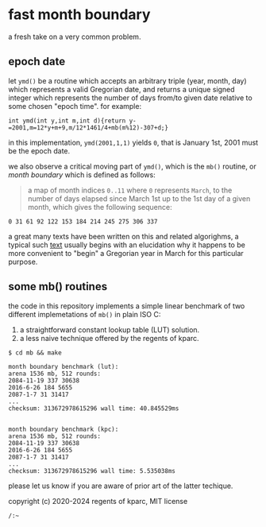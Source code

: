 # fast month boundary

a fresh take on a very common problem.

## epoch date

let `ymd()` be a routine which accepts an arbitrary triple (year, month, day) which represents a valid Gregorian date, and returns a unique signed integer which represents the number of days from/to given date relative to some chosen "epoch time". for example:

```
int ymd(int y,int m,int d){return y-=2001,m=12*y+m+9,m/12*1461/4+mb(m%12)-307+d;}
```

in this implementation, `ymd(2001,1,1)` yields `0`, that is January 1st, 2001 must be the epoch date.

we also observe a critical moving part of `ymd()`, which is the `mb()` routine, or _month boundary_ which is defined as follows:

> a map of month indices `0..11` where `0` represents `March`, to the number of days elapsed since March 1st up to
  the 1st day of a given month, which gives the following sequence:

```
0 31 61 92 122 153 184 214 245 275 306 337
```

a great many texts have been written on this and related algorighms, a typical such [text](https://howardhinnant.github.io/date_algorithms.html) usually begins with an elucidation why it happens to be more convenient to "begin" a Gregorian year in March for this particular purpose.

## some mb() routines

the code in this repository implements a simple linear benchmark of two different implemetations of `mb()` in plain ISO C:

 1. a straightforward constant lookup table (LUT) solution.
 2. a less naive technique offered by the regents of kparc.

```
$ cd mb && make

month boundary benchmark (lut):
arena 1536 mb, 512 rounds:
2084-11-19 337 30638
2016-6-26 184 5655
2087-1-7 31 31417
...
checksum: 313672978615296 wall time: 40.845529ms


month boundary benchmark (kpc):
arena 1536 mb, 512 rounds:
2084-11-19 337 30638
2016-6-26 184 5655
2087-1-7 31 31417
...
checksum: 313672978615296 wall time: 5.535038ms

```

please let us know if you are aware of prior art of the latter techique.


copyright (c) 2020-2024 regents of kparc, MIT license

`/:~`
